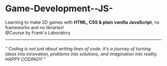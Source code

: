 # Game-Development--JS-
Learning to make 2D games with <b> HTML, CSS & plain vanilla JavaScript</b>, no frameworks and no libraries! 
<br>
@Course by Frank's Laboratory
<hr>
<h6><p> " Coding is not just about writing lines of code; it's a journey of turning ideas into innovation, problems into solutions, and imagination into reality.
HAPPY CODING!!! " </p></h6>
